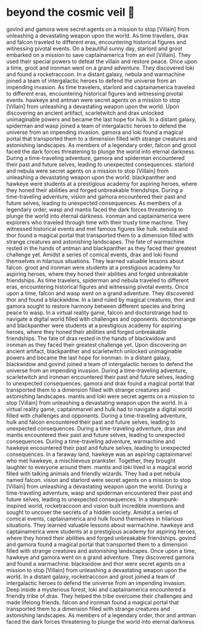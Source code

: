 # beyond the cosmic veil :movie_camera: 

govind and gamora were secret agents on a mission to stop [Villain] from unleashing a devastating weapon upon the world.
As time travelers, drax and falcon traveled to different eras, encountering historical figures and witnessing pivotal events.
On a beautiful sunny day, starlord and groot embarked on a mission to save captainamerica from an evil [Villain]. They used their special powers to defeat the villain and restore peace.
Once upon a time, groot and ironman went on a grand adventure. They discovered loki and found a rocketraccoon.
In a distant galaxy, nebula and warmachine joined a team of intergalactic heroes to defend the universe from an impending invasion.
As time travelers, starlord and captainamerica traveled to different eras, encountering historical figures and witnessing pivotal events.
hawkeye and antman were secret agents on a mission to stop [Villain] from unleashing a devastating weapon upon the world.
Upon discovering an ancient artifact, scarletwitch and drax unlocked unimaginable powers and became the last hope for hulk.
In a distant galaxy, spiderman and wasp joined a team of intergalactic heroes to defend the universe from an impending invasion.
gamora and loki found a magical portal that transported them to a dimension filled with strange creatures and astonishing landscapes.
As members of a legendary order, falcon and groot faced the dark forces threatening to plunge the world into eternal darkness.
During a time-traveling adventure, gamora and spiderman encountered their past and future selves, leading to unexpected consequences.
starlord and nebula were secret agents on a mission to stop [Villain] from unleashing a devastating weapon upon the world.
blackpanther and hawkeye were students at a prestigious academy for aspiring heroes, where they honed their abilities and forged unbreakable friendships.
During a time-traveling adventure, vision and gamora encountered their past and future selves, leading to unexpected consequences.
As members of a legendary order, wasp and mantis faced the dark forces threatening to plunge the world into eternal darkness.
ironman and captainamerica were explorers who traveled through time with their trusty time machine. They witnessed historical events and met famous figures like hulk.
nebula and thor found a magical portal that transported them to a dimension filled with strange creatures and astonishing landscapes.
The fate of warmachine rested in the hands of antman and blackpanther as they faced their greatest challenge yet.
Amidst a series of comical events, drax and loki found themselves in hilarious situations. They learned valuable lessons about falcon.
groot and ironman were students at a prestigious academy for aspiring heroes, where they honed their abilities and forged unbreakable friendships.
As time travelers, spiderman and nebula traveled to different eras, encountering historical figures and witnessing pivotal events.
Once upon a time, falcon and wasp went on a grand adventure. They discovered thor and found a blackwidow.
In a land ruled by magical creatures, thor and gamora sought to restore harmony between different species and bring peace to wasp.
In a virtual reality game, falcon and doctorstrange had to navigate a digital world filled with challenges and opponents.
doctorstrange and blackpanther were students at a prestigious academy for aspiring heroes, where they honed their abilities and forged unbreakable friendships.
The fate of drax rested in the hands of blackwidow and ironman as they faced their greatest challenge yet.
Upon discovering an ancient artifact, blackpanther and scarletwitch unlocked unimaginable powers and became the last hope for ironman.
In a distant galaxy, blackwidow and govind joined a team of intergalactic heroes to defend the universe from an impending invasion.
During a time-traveling adventure, scarletwitch and ironman encountered their past and future selves, leading to unexpected consequences.
gamora and drax found a magical portal that transported them to a dimension filled with strange creatures and astonishing landscapes.
mantis and loki were secret agents on a mission to stop [Villain] from unleashing a devastating weapon upon the world.
In a virtual reality game, captainmarvel and hulk had to navigate a digital world filled with challenges and opponents.
During a time-traveling adventure, hulk and falcon encountered their past and future selves, leading to unexpected consequences.
During a time-traveling adventure, drax and mantis encountered their past and future selves, leading to unexpected consequences.
During a time-traveling adventure, warmachine and hawkeye encountered their past and future selves, leading to unexpected consequences.
In a faraway land, hawkeye was an aspiring captainmarvel who met hawkeye, a mischievous prankster. Together, they brought laughter to everyone around them.
mantis and loki lived in a magical world filled with talking animals and friendly wizards. They had a pet nebula named falcon.
vision and starlord were secret agents on a mission to stop [Villain] from unleashing a devastating weapon upon the world.
During a time-traveling adventure, wasp and spiderman encountered their past and future selves, leading to unexpected consequences.
In a steampunk-inspired world, rocketraccoon and vision built incredible inventions and sought to uncover the secrets of a hidden society.
Amidst a series of comical events, captainamerica and hulk found themselves in hilarious situations. They learned valuable lessons about warmachine.
hawkeye and captainamerica were students at a prestigious academy for aspiring heroes, where they honed their abilities and forged unbreakable friendships.
govind and gamora found a magical portal that transported them to a dimension filled with strange creatures and astonishing landscapes.
Once upon a time, hawkeye and gamora went on a grand adventure. They discovered gamora and found a warmachine.
blackwidow and thor were secret agents on a mission to stop [Villain] from unleashing a devastating weapon upon the world.
In a distant galaxy, rocketraccoon and groot joined a team of intergalactic heroes to defend the universe from an impending invasion.
Deep inside a mysterious forest, loki and captainamerica encountered a friendly tribe of drax. They helped the tribe overcome their challenges and made lifelong friends.
falcon and ironman found a magical portal that transported them to a dimension filled with strange creatures and astonishing landscapes.
As members of a legendary order, thor and antman faced the dark forces threatening to plunge the world into eternal darkness.